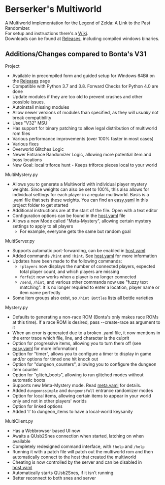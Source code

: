 Berserker's Multiworld
======================

A Multiworld implementation for the Legend of Zelda: A Link to the Past Randomizer.  
For setup and instructions there's a [Wiki](https://github.com/Berserker66/MultiWorld-Utilities/wiki).  
Downloads can be found at [Releases](https://github.com/Berserker66/MultiWorld-Utilities/releases), including compiled windows binaries.  

Additions/Changes compared to Bonta's V31
-----------------

Project
 * Available in precompiled form and guided setup for Windows 64Bit on the [Releases](https://github.com/Berserker66/MultiWorld-Utilities/releases) page
 * Compatible with Python 3.7 and 3.8. Forward Checks for Python 4.0 are done
 * Update modules if they are too old to prevent crashes and other possible issues.
 * Autoinstall missing modules
 * Allow newer versions of modules than specified, as they will *usually* not break compatibility
 * Uses "V32" MSU
 * Has support for binary patching to allow legal distribution of multiworld rom files
 * Various performance improvements (over 100% faster in most cases)
 * Various fixes
 * Overworld Glitches Logic
 * Newer Entrance Randomizer Logic, allowing more potential item and boss locations
 * New Goal: local triforce hunt - Keeps triforce pieces local to your world
 
MultiMystery.py
 * Allows you to generate a Multiworld with individual player mystery weights. Since weights can also be set to 100%, this also allows for individual settings for each player in a regular multiworld.
Basis is a .yaml file that sets these weights. You can find an [easy.yaml](https://github.com/Berserker66/MultiWorld-Utilities/blob/master/easy.yaml) in this project folder to get started
 * Additional instructions are at the start of the file. Open with a text editor
 * Configuration options can be found in the [host.yaml](https://github.com/Berserker66/MultiWorld-Utilities/blob/master/host.yaml) file
 * Allows a new Mode called "Meta-Mystery", allowing certain mystery settings to apply to all players
   * For example, everyone gets the same but random goal
 
 MultiServer.py
  * Supports automatic port-forwarding, can be enabled in [host.yaml](https://github.com/Berserker66/MultiWorld-Utilities/blob/master/host.yaml)
  * Added commands `/hint` and `!hint`. See [host.yaml](https://github.com/Berserker66/MultiWorld-Utilities/blob/master/host.yaml) for more information
  * Updates have been made to the following commands:
    * `!players` now displays the number of connected players, expected total player count, and which players are missing
    * `forfeit` now works when a player is no longer connected
    * `/send`, `/hint`, and various other commands now use "fuzzy text matching". It is no longer required to enter a location, player name or item name perfectly
  * Some item groups also exist, so `/hint Bottles` lists all bottle varieties

Mystery.py
 * Defaults to generating a non-race ROM (Bonta's only makes race ROMs at this time).
If a race ROM is desired, pass --create-race as argument to it
 * When an error is generated due to a broken .yaml file, it now mentions in the error trace which file, line, and character is the culprit
 * Option for progressive items, allowing you to turn them off (see [easy.yaml](https://github.com/Berserker66/MultiWorld-Utilities/blob/master/easy.yaml) for more information)
 * Option for "timer", allows you to configure a timer to display in game and/or options for timed one hit knock out
 * Option for "dungeon_counters", allowing you to configure the dungeon item counter
 * Option for "glitch_boots", allowing to run glitched modes without automatic boots
 * Supports new Meta-Mystery mode. Read [meta.yaml](https://github.com/Berserker66/MultiWorld-Utilities/blob/master/meta.yaml) for details.
 * Added `dungeonssimple` and `dungeonsfull` entrance randomizer modes
 * Option for local items, allowing certain items to appear in your world only and not in other players' worlds
 * Option for linked options
 * Added 'l' to dungeon_items to have a local-world keysanity
 
MultiClient.py
 * Has a Webbrowser based UI now
 * Awaits a QUsb2Snes connection when started, latching on when available
 * Completely redesigned command interface, with `!help` and `/help`
 * Running it with a patch file will patch out the multiworld rom and then automatically connect to the host that created the multiworld
 * Cheating is now controlled by the server and can be disabled in [host.yaml](https://github.com/Berserker66/MultiWorld-Utilities/blob/master/host.yaml)
 * Automatically starts QUsb2Snes, if it isn't running
 * Better reconnect to both snes and server

